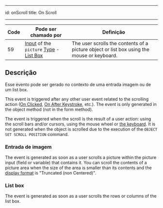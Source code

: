 - - -
id: onScroll title: On Scroll
- - -

| Code | Pode ser chamado por                                                                                                                                | Definição                                                                                  |
| ---- | --------------------------------------------------------------------------------------------------------------------------------------------------- | ------------------------------------------------------------------------------------------ |
| 59   | [Input](FormObjects/input_overview.md) of the `picture` [Type](FormObjects/properties_Object.md#type) - [List Box](FormObjects/listbox_overview.md) | The user scrolls the contents of a picture object or list box using the mouse or keyboard. |


## Descrição

Esse evento pode ser gerado no contexto de uma entrada imagem ou de um list box.

This event is triggered after any other user event related to the scrolling action ([On Clicked](onClicked.md), [On After Keystroke](onAfterKeystroke.md), etc.). The event is only generated in the object method (not in the form method).

The event is triggered when the scroll is the result of a user action: using the scroll bars and/or cursors, using the mouse wheel or [the keyboard](FormObjects/properties_Appearance.md#vertical-scroll-bar). It is not generated when the object is scrolled due to the execution of the `OBJECT SET SCROLL POSITION` command.


### Entrada de imagem

The event is generated as soon as a user scrolls a picture within the picture input (field or variable) that contains it. You can scroll the contents of a picture area when the size of the area is smaller than its contents and the [display format](FormObjects/properties_Display.md#picture-format) is "Truncated (non Centered)".


### List box

The event is generated as soon as a user scrolls the rows or columns of the list box. 
